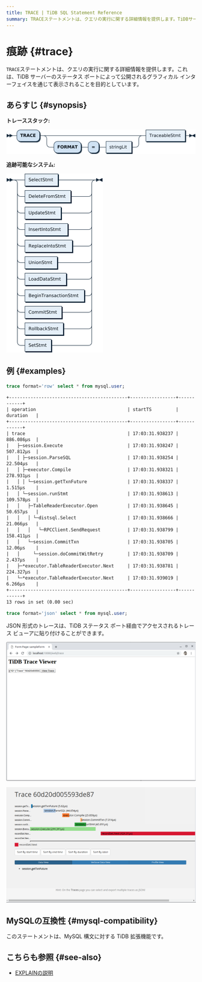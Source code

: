```yaml
---
title: TRACE | TiDB SQL Statement Reference
summary: TRACEステートメントは、クエリの実行に関する詳細情報を提供します。TiDBサーバーのステータスポートによって公開されるグラフィカルインターフェイスを通じて表示されます。MySQL構文に対するTiDB拡張機能であり、JSON形式のトレースはTiDBステータスポート経由でアクセスされるトレースビューアに貼り付けることができます。
---
```


# 痕跡 {#trace}

`TRACE`ステートメントは、クエリの実行に関する詳細情報を提供します。これは、TiDB サーバーのステータス ポートによって公開されるグラフィカル インターフェイスを通じて表示されることを目的としています。

## あらすじ {#synopsis}

**トレーススタック:**

![TraceStmt](/media/sqlgram/TraceStmt.png)

**追跡可能なシステム:**

![TraceableStmt](/media/sqlgram/TraceableStmt.png)

## 例 {#examples}

```sql
trace format='row' select * from mysql.user;
```

    +--------------------------------------------+-----------------+------------+
    | operation                                  | startTS         | duration   |
    +--------------------------------------------+-----------------+------------+
    | trace                                      | 17:03:31.938237 | 886.086µs  |
    |   ├─session.Execute                        | 17:03:31.938247 | 507.812µs  |
    |   │ ├─session.ParseSQL                     | 17:03:31.938254 | 22.504µs   |
    |   │ ├─executor.Compile                     | 17:03:31.938321 | 278.931µs  |
    |   │ │ └─session.getTxnFuture               | 17:03:31.938337 | 1.515µs    |
    |   │ └─session.runStmt                      | 17:03:31.938613 | 109.578µs  |
    |   │   ├─TableReaderExecutor.Open           | 17:03:31.938645 | 50.657µs   |
    |   │   │ └─distsql.Select                   | 17:03:31.938666 | 21.066µs   |
    |   │   │   └─RPCClient.SendRequest          | 17:03:31.938799 | 158.411µs  |
    |   │   └─session.CommitTxn                  | 17:03:31.938705 | 12.06µs    |
    |   │     └─session.doCommitWitRetry         | 17:03:31.938709 | 2.437µs    |
    |   ├─*executor.TableReaderExecutor.Next     | 17:03:31.938781 | 224.327µs  |
    |   └─*executor.TableReaderExecutor.Next     | 17:03:31.939019 | 6.266µs    |
    +--------------------------------------------+-----------------+------------+
    13 rows in set (0.00 sec)

```sql
trace format='json' select * from mysql.user;
```

JSON 形式のトレースは、TiDB ステータス ポート経由でアクセスされるトレース ビューアに貼り付けることができます。

![TiDB Trace Viewer-1](/media/trace-paste.png)

![TiDB Trace Viewer-2](/media/trace-view.png)

## MySQLの互換性 {#mysql-compatibility}

このステートメントは、MySQL 構文に対する TiDB 拡張機能です。

## こちらも参照 {#see-also}

-   [EXPLAINの説明](/sql-statements/sql-statement-explain-analyze.md)
